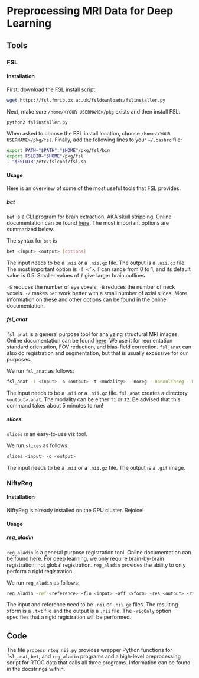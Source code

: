 # Preprocessing MRI Data for Deep Learning

## Tools

### FSL

#### Installation

First, download the FSL install script.

```bash 
wget https://fsl.fmrib.ox.ac.uk/fsldownloads/fslinstaller.py
```
Next, make sure `/home/<YOUR USERNAME>/pkg` exists and then install FSL. 

```bash
python2 fslinstaller.py
```

When asked to choose the FSL install location, choose `/home/<YOUR USERNAME>/pkg/fsl`. Finally, add the following lines to your `~/.bashrc` file:

```bash
export PATH="$PATH":"$HOME"/pkg/fsl/bin
export FSLDIR="$HOME"/pkg/fsl
. "$FSLDIR"/etc/fslconf/fsl.sh
```

#### Usage

Here is an overview of some of the most useful tools that FSL provides.

##### bet

`bet` is a CLI program for brain extraction, AKA skull stripping. Online documentation can be found [here](https://fsl.fmrib.ox.ac.uk/fsl/fslwiki/BET/UserGuide). The most important options are summarized below.

The syntax for `bet` is

```bash
bet <input> <output> [options]
```

The input needs to be a `.nii` or a `.nii.gz` file. The output is a `.nii.gz` file. The most important option is `-f <f>`. `f` can range from 0 to 1, and its default value is 0.5. Smaller values of `f` give larger brain outlines.

`-S` reduces the number of eye voxels. `-B` reduces the number of neck voxels. `-Z` makes `bet` work better with a small number of axial slices. More information on these and other options can be found in the online documentation.

##### fsl\_anat

`fsl_anat` is a general purpose tool for analyzing structural MRI images. Online documentation can be found [here](https://fsl.fmrib.ox.ac.uk/fsl/fslwiki/fsl_anat). We use it for reorientation standard orientation, FOV reduction, and bias-field correction. `fsl_anat` can also do registration and segmentation, but that is usually excessive for our purposes.

We run `fsl_anat` as follows:

```bash
fsl_anat -i <input> -o <output> -t <modality> --noreg --nononlinreg --noseg --nosubcortseg
```

The input needs to be a `.nii` or a `.nii.gz` file. `fsl_anat` creates a directory `<output>.anat`. The modality can be either `T1` or `T2`. Be advised that this command takes about 5 minutes to run!

##### slices

`slices` is an easy-to-use viz tool.

We run `slices` as follows:

```bash
slices <input> -o <output>
```

The input needs to be a `.nii` or a `.nii.gz` file. The output is a `.gif` image.

### NiftyReg

#### Installation

NiftyReg is already installed on the GPU cluster. Rejoice!

#### Usage

##### reg\_aladin

`reg_aladin` is a general purpose registration tool. Online documentation can be found [here](http://cmictig.cs.ucl.ac.uk/wiki/index.php/Reg_aladin). For deep learning, we only require brain-by-brain registration, not global registration. `reg_aladin` provides the ability to only perform a rigid registration.

We run `reg_aladin` as follows:

```bash
reg_aladin -ref <reference> -flo <input> -aff <xform> -res <output> -rigOnly
```

The input and reference need to be `.nii` or `.nii.gz` files. The resulting xform is a `.txt` file and the output is a `.nii` file. The `-rigOnly` option specifies that a rigid registration will be performed.

## Code

The file `process_rtog_nii.py` provides wrapper Python functions for `fsl_anat`, `bet`,  and `reg_aladin` programs and a high-level preprocessing script for RTOG data that calls all three programs. Information can be found in the docstrings within.
